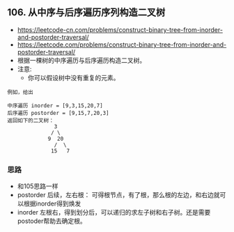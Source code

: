 ## 106. 从中序与后序遍历序列构造二叉树
- https://leetcode-cn.com/problems/construct-binary-tree-from-inorder-and-postorder-traversal/
- https://leetcode.com/problems/construct-binary-tree-from-inorder-and-postorder-traversal/
- 根据一棵树的中序遍历与后序遍历构造二叉树。
- 注意:
  - 你可以假设树中没有重复的元素。
    
```
例如，给出

中序遍历 inorder = [9,3,15,20,7]
后序遍历 postorder = [9,15,7,20,3]
返回如下的二叉树：
               3
              / \
             9  20
               /  \
              15   7
```

### 思路
- 和105思路一样
- postorder 后续，左右根： 可得根节点，有了根，那么根的左边，和右边就可以根据inorder得到焕发
- inorder 左根右，得到划分后，可以递归的求左子树和右子树。还是需要postoder帮助去确定根。

